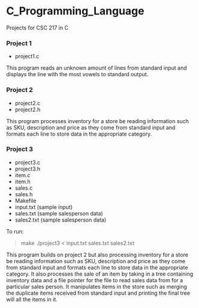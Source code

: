 # C_Programming_Language

Projects for CSC 217 in C

### Project 1
* project1.c

This program reads an unknown amount of lines from standard input and displays the line with the most vowels to standard output.

### Project 2
* project2.c
* project2.h

This program processes inventory for a store be reading information such as SKU, description and price as they come from standard input and formats each line to store data in the appropriate category.

### Project 3 
* project3.c
* project3.h
* item.c
* item.h
* sales.c
* sales.h
* Makefile
* input.txt (sample input)
* sales.txt (sample salesperson data)
* sales2.txt (sample salesperson data)

To run:
> make
> ./project3 < input.txt sales.txt sales2.txt

This program builds on project 2 but also processing inventory for a store be reading information such as SKU, description and price as they come from standard input and formats each line to store data in the appropriate category. It also processes the sale of an item by taking in a tree containing inventory data and a file pointer for the file to read sales data from for a particular sales person. It manipulates items in the store such as merging the duplicate items received from standard input and printing the final tree will all the items in it.
